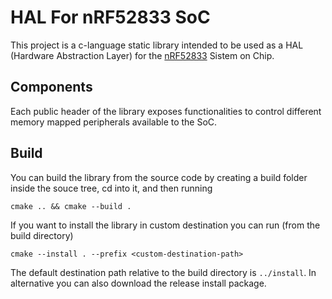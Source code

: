 
# HAL For nRF52833 SoC

This project is a c-language static library intended to be used as a
HAL (Hardware Abstraction Layer) for the [nRF52833](https://infocenter.nordicsemi.com/pdf/nRF52833_OPS_v0.7.pdf)
Sistem on Chip.

## Components

Each public header of the library exposes functionalities to control different
memory mapped peripherals available to the SoC.

## Build

You can build the library from the source code by creating a build folder inside
the souce tree, cd into it, and then running
```
cmake .. && cmake --build .
```
If you want to install the library in custom destination you can run (from the
build directory)
```
cmake --install . --prefix <custom-destination-path>
```
The default destination path relative to the build directory is `../install`.
In alternative you can also download the release install package.

